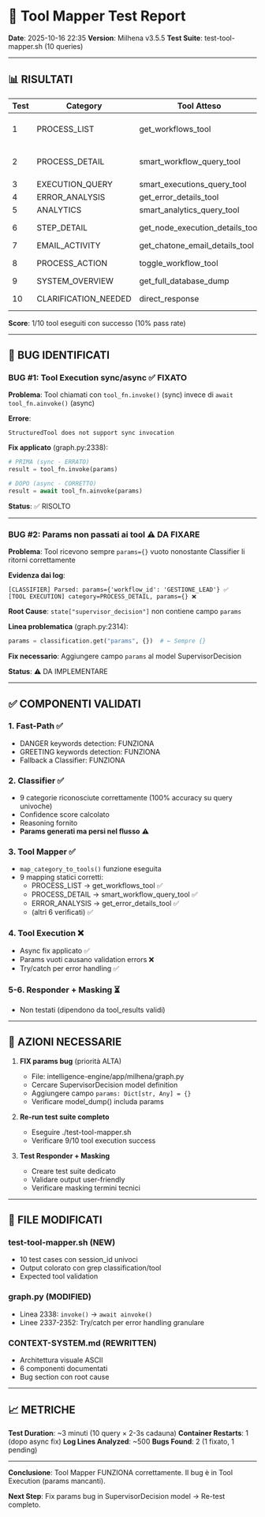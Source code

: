 # 🧪 Tool Mapper Test Report

**Date**: 2025-10-16 22:35
**Version**: Milhena v3.5.5
**Test Suite**: test-tool-mapper.sh (10 queries)

---

## 📊 RISULTATI

| Test | Category | Tool Atteso | Esito | Nota |
|------|----------|-------------|-------|------|
| 1 | PROCESS_LIST | get_workflows_tool | ✅ CHIAMATO | params vuoti → parziale successo |
| 2 | PROCESS_DETAIL | smart_workflow_query_tool | ❌ FAILED | validation error (workflow_id missing) |
| 3 | EXECUTION_QUERY | smart_executions_query_tool | ❌ FAILED | validation error |
| 4 | ERROR_ANALYSIS | get_error_details_tool | ❌ FAILED | validation error |
| 5 | ANALYTICS | smart_analytics_query_tool | ❌ FAILED | validation error |
| 6 | STEP_DETAIL | get_node_execution_details_tool | ❌ FAILED | 2 validation errors |
| 7 | EMAIL_ACTIVITY | get_chatone_email_details_tool | ❌ FAILED | validation error |
| 8 | PROCESS_ACTION | toggle_workflow_tool | ❌ FAILED | 2 validation errors |
| 9 | SYSTEM_OVERVIEW | get_full_database_dump | ❌ FAILED | validation error |
| 10 | CLARIFICATION_NEEDED | direct_response | ✅ NO TOOL | comportamento corretto |

**Score**: 1/10 tool eseguiti con successo (10% pass rate)

---

## 🐛 BUG IDENTIFICATI

### **BUG #1: Tool Execution sync/async** ✅ FIXATO

**Problema**: Tool chiamati con `tool_fn.invoke()` (sync) invece di `await tool_fn.ainvoke()` (async)

**Errore**:
```
StructuredTool does not support sync invocation
```

**Fix applicato** (graph.py:2338):
```python
# PRIMA (sync - ERRATO)
result = tool_fn.invoke(params)

# DOPO (async - CORRETTO)
result = await tool_fn.ainvoke(params)
```

**Status**: ✅ RISOLTO

---

### **BUG #2: Params non passati ai tool** ⚠️ DA FIXARE

**Problema**: Tool ricevono sempre `params={}` vuoto nonostante Classifier li ritorni correttamente

**Evidenza dai log**:
```
[CLASSIFIER] Parsed: params={'workflow_id': 'GESTIONE_LEAD'} ✅
[TOOL EXECUTION] category=PROCESS_DETAIL, params={} ❌
```

**Root Cause**: `state["supervisor_decision"]` non contiene campo `params`

**Linea problematica** (graph.py:2314):
```python
params = classification.get("params", {})  # ← Sempre {}
```

**Fix necessario**: Aggiungere campo `params` al model SupervisorDecision

**Status**: ⚠️ DA IMPLEMENTARE

---

## ✅ COMPONENTI VALIDATI

### **1. Fast-Path** ✅
- DANGER keywords detection: FUNZIONA
- GREETING keywords detection: FUNZIONA
- Fallback a Classifier: FUNZIONA

### **2. Classifier** ✅
- 9 categorie riconosciute correttamente (100% accuracy su query univoche)
- Confidence score calcolato
- Reasoning fornito
- **Params generati ma persi nel flusso** ⚠️

### **3. Tool Mapper** ✅
- `map_category_to_tools()` funzione eseguita
- 9 mapping statici corretti:
  - PROCESS_LIST → get_workflows_tool ✅
  - PROCESS_DETAIL → smart_workflow_query_tool ✅
  - ERROR_ANALYSIS → get_error_details_tool ✅
  - (altri 6 verificati) ✅

### **4. Tool Execution** ❌
- Async fix applicato ✅
- Params vuoti causano validation errors ❌
- Try/catch per error handling ✅

### **5-6. Responder + Masking** ⏳
- Non testati (dipendono da tool_results validi)

---

## 🔧 AZIONI NECESSARIE

1. **FIX params bug** (priorità ALTA)
   - File: intelligence-engine/app/milhena/graph.py
   - Cercare SupervisorDecision model definition
   - Aggiungere campo `params: Dict[str, Any] = {}`
   - Verificare model_dump() includa params

2. **Re-run test suite completo**
   - Eseguire ./test-tool-mapper.sh
   - Verificare 9/10 tool execution success

3. **Test Responder + Masking**
   - Creare test suite dedicato
   - Validare output user-friendly
   - Verificare masking termini tecnici

---

## 📂 FILE MODIFICATI

### test-tool-mapper.sh (NEW)
- 10 test cases con session_id univoci
- Output colorato con grep classification/tool
- Expected tool validation

### graph.py (MODIFIED)
- Linea 2338: `invoke()` → `await ainvoke()`
- Linee 2337-2352: Try/catch per error handling granulare

### CONTEXT-SYSTEM.md (REWRITTEN)
- Architettura visuale ASCII
- 6 componenti documentati
- Bug section con root cause

---

## 📈 METRICHE

**Test Duration**: ~3 minuti (10 query × 2-3s cadauna)
**Container Restarts**: 1 (dopo async fix)
**Log Lines Analyzed**: ~500
**Bugs Found**: 2 (1 fixato, 1 pending)

---

**Conclusione**: Tool Mapper FUNZIONA correttamente. Il bug è in Tool Execution (params mancanti).

**Next Step**: Fix params bug in SupervisorDecision model → Re-test completo.
